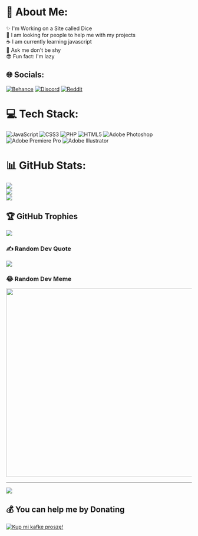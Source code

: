 # 💎 About Me:
✨ I'm Working on a Site called Dice<br>🐲  I am looking for people to help me with my projects<br>☕ I am currently learning javascript<br>💭 Ask me don't be shy <br>😎 Fun fact: I'm lazy


## 🌐 Socials:
[![Behance](https://img.shields.io/badge/Behance-1769ff?logo=behance&logoColor=white)](https://behance.net/Ftyszkiew) [![Discord](https://img.shields.io/badge/Discord-%237289DA.svg?logo=discord&logoColor=white)](https://discord.gg/Ftyszkiew) [![Reddit](https://img.shields.io/badge/Reddit-%23FF4500.svg?logo=Reddit&logoColor=white)](https://reddit.com/user/Ftyszkiew) 

# 💻 Tech Stack:
![JavaScript](https://img.shields.io/badge/javascript-%23323330.svg?style=for-the-badge&logo=javascript&logoColor=%23F7DF1E) ![CSS3](https://img.shields.io/badge/css3-%231572B6.svg?style=for-the-badge&logo=css3&logoColor=white) ![PHP](https://img.shields.io/badge/php-%23777BB4.svg?style=for-the-badge&logo=php&logoColor=white) ![HTML5](https://img.shields.io/badge/html5-%23E34F26.svg?style=for-the-badge&logo=html5&logoColor=white) ![Adobe Photoshop](https://img.shields.io/badge/adobephotoshop-%2331A8FF.svg?style=for-the-badge&logo=adobephotoshop&logoColor=white) ![Adobe Premiere Pro](https://img.shields.io/badge/Adobe%20Premiere%20Pro-9999FF.svg?style=for-the-badge&logo=Adobe%20Premiere%20Pro&logoColor=white) ![Adobe Illustrator](https://img.shields.io/badge/adobeillustrator-%23FF9A00.svg?style=for-the-badge&logo=adobeillustrator&logoColor=white)
# 📊 GitHub Stats:
![](https://github-readme-stats.vercel.app/api?username=Ftyszkiew&theme=dark&hide_border=false&include_all_commits=true&count_private=true)<br/>
![](https://github-readme-streak-stats.herokuapp.com/?user=Ftyszkiew&theme=dark&hide_border=false)<br/>
![](https://github-readme-stats.vercel.app/api/top-langs/?username=Ftyszkiew&theme=dark&hide_border=false&include_all_commits=true&count_private=true&layout=compact)

## 🏆 GitHub Trophies
![](https://github-profile-trophy.vercel.app/?username=Ftyszkiew&theme=radical&no-frame=false&no-bg=true&margin-w=4)

### ✍️ Random Dev Quote
![](https://quotes-github-readme.vercel.app/api?type=vetical&theme=radical)

### 😂 Random Dev Meme
<img src="https://rm.up.railway.app/" width="512px"/>

---
[![](https://visitcount.itsvg.in/api?id=Ftyszkiew&icon=2&color=6)](https://visitcount.itsvg.in)

  ## 💰 You can help me by Donating
  [![Kup mi kafke proszę!](https://img.shields.io/badge/Ko--fi-F16061?style=for-the-badge&logo=ko-fi&logoColor=white)](https://ko-fi.com/ftyszkiew) 

  
<!-- Proudly created with GPRM ( https://gprm.itsvg.in ) -->
